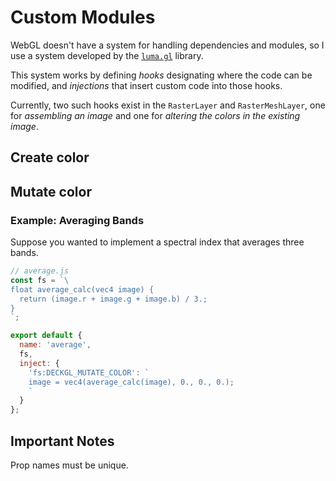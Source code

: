 # Custom Modules

WebGL doesn't have a system for handling dependencies and modules, so I use a
system developed by the [`luma.gl`][luma.gl] library.

This system works by defining _hooks_ designating where the code can be
modified, and _injections_ that insert custom code into those hooks.

Currently, two such hooks exist in the `RasterLayer` and `RasterMeshLayer`,
one for _assembling an image_ and one for _altering the colors in the existing
image_.

## Create color

## Mutate color

### Example: Averaging Bands

Suppose you wanted to implement a spectral index that averages three bands.

```js
// average.js
const fs = `\
float average_calc(vec4 image) {
  return (image.r + image.g + image.b) / 3.;
}
`;

export default {
  name: 'average',
  fs,
  inject: {
    'fs:DECKGL_MUTATE_COLOR': `
    image = vec4(average_calc(image), 0., 0., 0.);
    `
  }
};
```

[luma.gl]: https://luma.gl

## Important Notes

Prop names must be unique.
